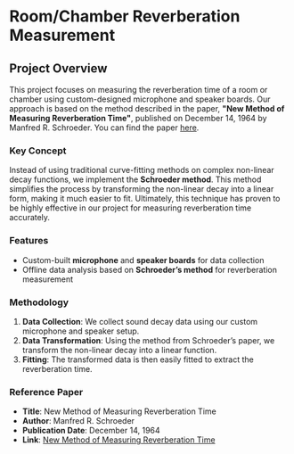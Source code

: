 # Room/Chamber Reverberation Measurement

## Project Overview

This project focuses on measuring the reverberation time of a room or chamber using custom-designed microphone and speaker boards. Our approach is based on the method described in the paper, **"New Method of Measuring Reverberation Time"**, published on December 14, 1964 by Manfred R. Schroeder. You can find the paper [here](https://www.ee.columbia.edu/~dpwe/papers/Schro65-reverb.pdf).

### Key Concept

Instead of using traditional curve-fitting methods on complex non-linear decay functions, we implement the **Schroeder method**. This method simplifies the process by transforming the non-linear decay into a linear form, making it much easier to fit. Ultimately, this technique has proven to be highly effective in our project for measuring reverberation time accurately.

### Features

- Custom-built **microphone** and **speaker boards** for data collection
- Offline data analysis based on **Schroeder’s method** for reverberation measurement

### Methodology

1. **Data Collection**: We collect sound decay data using our custom microphone and speaker setup.
2. **Data Transformation**: Using the method from Schroeder’s paper, we transform the non-linear decay into a linear function.
3. **Fitting**: The transformed data is then easily fitted to extract the reverberation time.

### Reference Paper

- **Title**: New Method of Measuring Reverberation Time
- **Author**: Manfred R. Schroeder
- **Publication Date**: December 14, 1964
- **Link**: [New Method of Measuring Reverberation Time](https://www.ee.columbia.edu/~dpwe/papers/Schro65-reverb.pdf)

